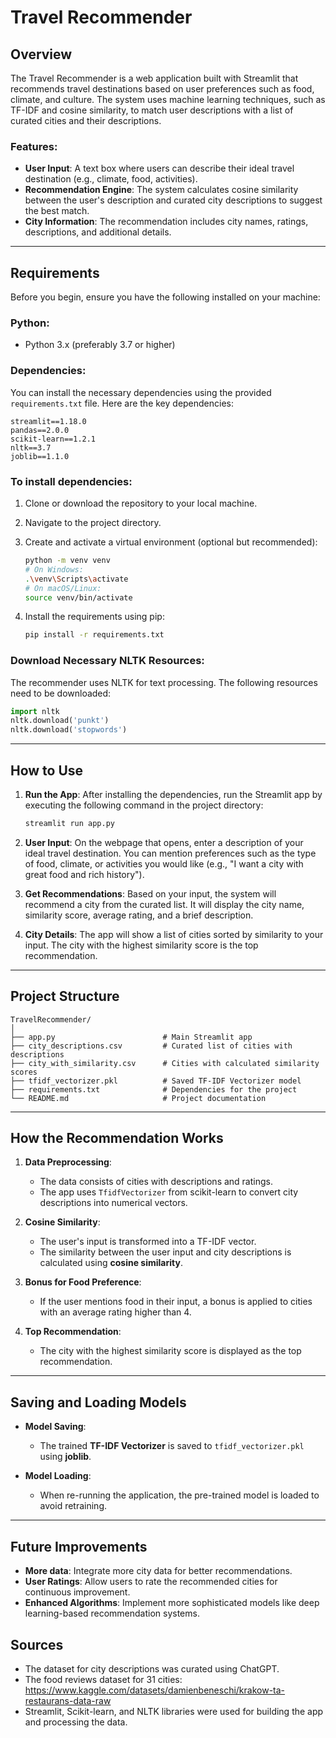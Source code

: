 # Travel Recommender

## Overview

The Travel Recommender is a web application built with Streamlit that recommends travel destinations based on user preferences such as food, climate, and culture. The system uses machine learning techniques, such as TF-IDF and cosine similarity, to match user descriptions with a list of curated cities and their descriptions.

### Features:
- **User Input**: A text box where users can describe their ideal travel destination (e.g., climate, food, activities).
- **Recommendation Engine**: The system calculates cosine similarity between the user's description and curated city descriptions to suggest the best match.
- **City Information**: The recommendation includes city names, ratings, descriptions, and additional details.

---

## Requirements

Before you begin, ensure you have the following installed on your machine:

### Python:
- Python 3.x (preferably 3.7 or higher)

### Dependencies:
You can install the necessary dependencies using the provided `requirements.txt` file. Here are the key dependencies:

```text
streamlit==1.18.0
pandas==2.0.0
scikit-learn==1.2.1
nltk==3.7
joblib==1.1.0
```

### To install dependencies:
1. Clone or download the repository to your local machine.
2. Navigate to the project directory.
3. Create and activate a virtual environment (optional but recommended):

   ```bash
   python -m venv venv
   # On Windows:
   .\venv\Scripts\activate
   # On macOS/Linux:
   source venv/bin/activate
   ```

4. Install the requirements using pip:

   ```bash
   pip install -r requirements.txt
   ```

### Download Necessary NLTK Resources:
The recommender uses NLTK for text processing. The following resources need to be downloaded:

```python
import nltk
nltk.download('punkt')
nltk.download('stopwords')
```

---

## How to Use

1. **Run the App**:
   After installing the dependencies, run the Streamlit app by executing the following command in the project directory:

   ```bash
   streamlit run app.py
   ```

2. **User Input**:
   On the webpage that opens, enter a description of your ideal travel destination. You can mention preferences such as the type of food, climate, or activities you would like (e.g., "I want a city with great food and rich history").

3. **Get Recommendations**:
   Based on your input, the system will recommend a city from the curated list. It will display the city name, similarity score, average rating, and a brief description.

4. **City Details**:
   The app will show a list of cities sorted by similarity to your input. The city with the highest similarity score is the top recommendation.

---

## Project Structure

```
TravelRecommender/
│
├── app.py                        # Main Streamlit app
├── city_descriptions.csv         # Curated list of cities with descriptions
├── city_with_similarity.csv      # Cities with calculated similarity scores
├── tfidf_vectorizer.pkl          # Saved TF-IDF Vectorizer model
├── requirements.txt              # Dependencies for the project
└── README.md                     # Project documentation
```

---

## How the Recommendation Works

1. **Data Preprocessing**:
   - The data consists of cities with descriptions and ratings.
   - The app uses `TfidfVectorizer` from scikit-learn to convert city descriptions into numerical vectors.
   
2. **Cosine Similarity**:
   - The user's input is transformed into a TF-IDF vector.
   - The similarity between the user input and city descriptions is calculated using **cosine similarity**.

3. **Bonus for Food Preference**:
   - If the user mentions food in their input, a bonus is applied to cities with an average rating higher than 4.

4. **Top Recommendation**:
   - The city with the highest similarity score is displayed as the top recommendation.

---

## Saving and Loading Models

- **Model Saving**: 
  - The trained **TF-IDF Vectorizer** is saved to `tfidf_vectorizer.pkl` using **joblib**.
  
- **Model Loading**:
  - When re-running the application, the pre-trained model is loaded to avoid retraining.

---

## Future Improvements

- **More data**: Integrate more city data for better recommendations.
- **User Ratings**: Allow users to rate the recommended cities for continuous improvement.
- **Enhanced Algorithms**: Implement more sophisticated models like deep learning-based recommendation systems.

## Sources

- The dataset for city descriptions was curated using ChatGPT.
- The food reviews dataset for 31 cities: https://www.kaggle.com/datasets/damienbeneschi/krakow-ta-restaurans-data-raw
- Streamlit, Scikit-learn, and NLTK libraries were used for building the app and processing the data.
